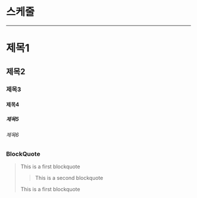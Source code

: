 # 스케줄

---

# 제목1

## 제목2

### 제목3

#### 제목4

##### 제목5

###### 제목6

### BlockQuote
> This is a first blockquote
>
> > This is a second blockquote
> 
> This is a first blockquote 
